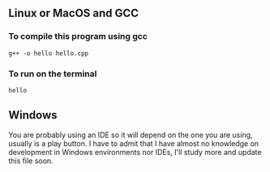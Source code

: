 ## Linux or MacOS and GCC

### To compile this program using gcc

`g++ -o hello hello.cpp`

### To run on the terminal

`hello`

## Windows

You are probably using an IDE so it will depend on the one you are using, usually is a play button. I have to admit that I have almost no knowledge on development in Windows environments nor IDEs, I'll study more and update this file soon.
